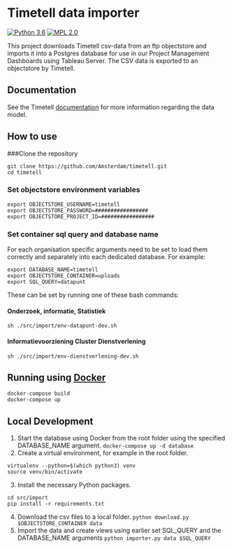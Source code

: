 # Timetell data importer
[![Python 3.6](https://img.shields.io/badge/python-3.6-blue.svg)](https://www.python.org/) [![MPL 2.0](https://img.shields.io/badge/license-MPLv2.0-blue.svg)](https://www.mozilla.org/en-US/MPL/2.0/)

This project downloads Timetell csv-data from an ftp objectstore and imports it into a Postgres database for use in our Project Management Dashboards using Tableau Server.
The CSV data is exported to an objectstore by Timetell.

## Documentation
See the Timetell [documentation](doc/) for more information regarding the data model.



## How to use

###Clone the repository
```
git clone https://github.com/Amsterdam/timetell.git
cd timetell
```

### Set objectstore environment variables
```
export OBJECTSTORE_USERNAME=timetell
export OBJECTSTORE_PASSWORD=#################
export OBJECTSTORE_PROJECT_ID=#################
```
### Set container sql query and database name
For each organisation specific arguments need to be set to load them correctly and separately into each dedicated database. For example:
```
export DATABASE_NAME=timetell
export OBJECTSTORE_CONTAINER=uploads
export SQL_QUERY=datapunt
```

These can be set by running one of these bash commands:

#### Onderzoek, informatie, Statistiek
`sh ./src/import/env-datapunt-dev.sh`

#### Informatievoorziening Cluster Dienstverlening
`sh ./src/import/env-dienstverlening-dev.sh`

## Running using [Docker](https://www.docker.com)
```
docker-compose build
docker-compose up
```

## Local Development

1. Start the database using Docker from the root folder using the specified DATABASE_NAME argument.
`docker-compose up -d database`
2. Create a virtual environment, for example in the root folder.
```
virtualenv --python=$(which python3) venv
source venv/bin/activate
```
3. Install the necessary Python packages.
```
cd src/import
pip install -r requirements.txt
```
4. Download the csv files to a local folder. 
`python download.py $OBJECTSTORE_CONTAINER data`
5. Import the data and create views using earlier set SQL_QUERY and the DATABASE_NAME arguments
`python importer.py data $SQL_QUERY`
